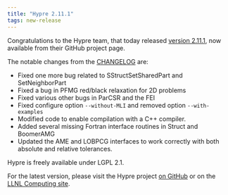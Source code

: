 ```yaml
---
title: "Hypre 2.11.1"
tags: new-release
---
```


Congratulations to the Hypre team, that today released [version 2.11.1](https://github.com/LLNL/hypre/releases/tag/v2.11.1), now available from their GitHub project page.

The notable changes from the [CHANGELOG](https://github.com/LLNL/hypre/blob/v2.11.1/CHANGELOG) are:

- Fixed one more bug related to SStructSetSharedPart and SetNeighborPart
- Fixed a bug in PFMG red/black relaxation for 2D problems
- Fixed various other bugs in ParCSR and the FEI
- Fixed configure option ``--without-MLI`` and removed option ``--with-examples``
- Modified code to enable compilation with a C++ compiler.
- Added several missing Fortran interface routines in Struct and BoomerAMG
- Updated the AME and LOBPCG interfaces to work correctly with both absolute and
  relative tolerances.

Hypre is freely available under LGPL 2.1.

For the latest version, please visit the Hypre project [on GitHub](https://github.com/LLNL/hypre) or on the [LLNL Computing site](https://computing.llnl.gov/projects/hypre-scalable-linear-solvers-multigrid-methods).
